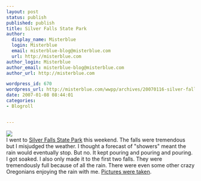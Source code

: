 ```yaml
---
layout: post
status: publish
published: publish
title: Silver Falls State Park
author:
  display_name: Misterblue
  login: Misterblue
  email: misterblue-blog@misterblue.com
  url: http://misterblue.com
author_login: Misterblue
author_email: misterblue-blog@misterblue.com
author_url: http://misterblue.com

wordpress_id: 670
wordpress_url: http://misterblue.com/wwpp/archives/20070116-silver-falls-state-park
date: 2007-01-08 08:44:01
categories:
- Blogroll


---
```

<div class="picLeft"><a href="/images/oldimages/IMG_1633.jpg"><img src="/images/oldimages/thumb/IMG_1633.jpg" class="oldImageThumb"/></a></div>I went to <a href="http://www.oregonstateparks.org/park_211.php">Silver Falls State Park</a> this weekend. The falls were tremendous but I misjudged the weather. I thought a forecast of "showers" meant the rain would eventually stop. But no. It kept pouring and pouring and pouring. I got soaked.
I also only made it to the first two falls. They were tremendously full because of all the rain. There were even some other crazy Oregonians enjoying the rain with me. <a href="http://pics.misterblue.com/g/main.php?g2_itemId=1570">Pictures were taken</a>.
